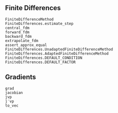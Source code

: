 ## Finite Differences

```@docs
FiniteDifferenceMethod
FiniteDifferences.estimate_step
central_fdm
forward_fdm
backward_fdm
extrapolate_fdm
assert_approx_equal
FiniteDifferences.UnadaptedFiniteDifferenceMethod
FiniteDifferences.AdaptedFiniteDifferenceMethod
FiniteDifferences.DEFAULT_CONDITION
FiniteDifferences.DEFAULT_FACTOR
```

## Gradients

```@docs
grad
jacobian
jvp
j′vp
to_vec
```
